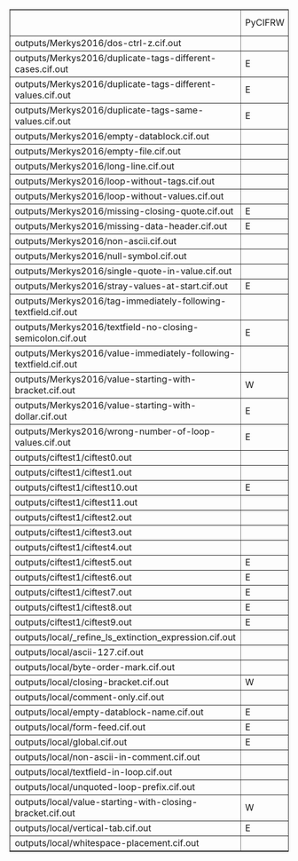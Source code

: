 <table border="1"><tr><td></td><td>
PyCIFRW</td><td>STAR</td><td>ase</td><td>cif2cif</td><td>cif_linguist</td><td>ciftools-java</td><td>cifxom</td><td>codtools</td><td>codtools-fix</td><td>crystcif-parse</td><td>gemmi</td><td>open-babel</td><td>vcif</td><td>zinc</td></tr>
<tr><td> outputs/Merkys2016/dos-ctrl-z.cif.out
</td><td></td><td></td><td>E</td><td>E</td><td></td><td>E</td><td></td><td>E</td><td>W</td><td></td><td>E</td><td></td><td>E</td><td>E</td></tr>
<tr><td> outputs/Merkys2016/duplicate-tags-different-cases.cif.out
</td><td>E</td><td></td><td></td><td>W</td><td>E</td><td></td><td></td><td>E</td><td>E</td><td></td><td>E</td><td></td><td></td><td></td></tr>
<tr><td> outputs/Merkys2016/duplicate-tags-different-values.cif.out
</td><td>E</td><td></td><td></td><td>W</td><td>E</td><td></td><td></td><td>E</td><td>E</td><td></td><td>E</td><td></td><td>E</td><td></td></tr>
<tr><td> outputs/Merkys2016/duplicate-tags-same-values.cif.out
</td><td>E</td><td></td><td></td><td>W</td><td>E</td><td></td><td></td><td>E</td><td>W</td><td></td><td>E</td><td></td><td>E</td><td></td></tr>
<tr><td> outputs/Merkys2016/empty-datablock.cif.out
</td><td></td><td></td><td></td><td></td><td></td><td></td><td></td><td></td><td></td><td></td><td></td><td></td><td>W</td><td>E</td></tr>
<tr><td> outputs/Merkys2016/empty-file.cif.out
</td><td></td><td></td><td></td><td></td><td></td><td>E</td><td>E</td><td></td><td></td><td></td><td></td><td></td><td>W</td><td></td></tr>
<tr><td> outputs/Merkys2016/long-line.cif.out
</td><td></td><td></td><td></td><td>W</td><td>E</td><td></td><td>E</td><td>W</td><td></td><td></td><td></td><td></td><td>W</td><td></td></tr>
<tr><td> outputs/Merkys2016/loop-without-tags.cif.out
</td><td></td><td>--</td><td>W</td><td>E</td><td>E</td><td>E</td><td>E</td><td>E</td><td>E</td><td>E</td><td>E</td><td></td><td>E</td><td>E</td></tr>
<tr><td> outputs/Merkys2016/loop-without-values.cif.out
</td><td></td><td>--</td><td>W</td><td>E</td><td>E</td><td>E</td><td>E</td><td>E</td><td>E</td><td>E</td><td>E</td><td></td><td>E</td><td>E</td></tr>
<tr><td> outputs/Merkys2016/missing-closing-quote.cif.out
</td><td>E</td><td>W</td><td></td><td>W</td><td>E</td><td></td><td>E</td><td>E</td><td>W</td><td></td><td>E</td><td></td><td>E</td><td></td></tr>
<tr><td> outputs/Merkys2016/missing-data-header.cif.out
</td><td>E</td><td></td><td>E</td><td>W</td><td>E</td><td></td><td>E</td><td>E</td><td>W</td><td></td><td>E</td><td></td><td>E</td><td></td></tr>
<tr><td> outputs/Merkys2016/non-ascii.cif.out
</td><td></td><td></td><td></td><td></td><td>E</td><td></td><td></td><td>E</td><td>W</td><td></td><td></td><td></td><td>W</td><td></td></tr>
<tr><td> outputs/Merkys2016/null-symbol.cif.out
</td><td></td><td></td><td></td><td></td><td>E</td><td></td><td>E</td><td>E</td><td>E</td><td></td><td>E</td><td></td><td>W</td><td></td></tr>
<tr><td> outputs/Merkys2016/single-quote-in-value.cif.out
</td><td></td><td></td><td></td><td></td><td></td><td></td><td></td><td></td><td></td><td></td><td></td><td></td><td></td><td></td></tr>
<tr><td> outputs/Merkys2016/stray-values-at-start.cif.out
</td><td>E</td><td></td><td>E</td><td></td><td>E</td><td>E</td><td>E</td><td>E</td><td>W</td><td></td><td>E</td><td></td><td>E</td><td>E</td></tr>
<tr><td> outputs/Merkys2016/tag-immediately-following-textfield.cif.out
</td><td></td><td></td><td></td><td>E</td><td>E</td><td></td><td></td><td>E</td><td>E</td><td></td><td>E</td><td></td><td>E</td><td></td></tr>
<tr><td> outputs/Merkys2016/textfield-no-closing-semicolon.cif.out
</td><td>E</td><td>E</td><td>E</td><td></td><td>E</td><td></td><td>E</td><td>E</td><td>E</td><td></td><td>E</td><td></td><td>E</td><td>--</td></tr>
<tr><td> outputs/Merkys2016/value-immediately-following-textfield.cif.out
</td><td></td><td></td><td></td><td></td><td>E</td><td></td><td></td><td>E</td><td>E</td><td></td><td>E</td><td></td><td></td><td></td></tr>
<tr><td> outputs/Merkys2016/value-starting-with-bracket.cif.out
</td><td>W</td><td></td><td></td><td></td><td>E</td><td></td><td></td><td>E</td><td></td><td></td><td></td><td></td><td></td><td></td></tr>
<tr><td> outputs/Merkys2016/value-starting-with-dollar.cif.out
</td><td>E</td><td></td><td></td><td></td><td>E</td><td></td><td></td><td>E</td><td>E</td><td></td><td>E</td><td></td><td></td><td></td></tr>
<tr><td> outputs/Merkys2016/wrong-number-of-loop-values.cif.out
</td><td>E</td><td>E</td><td>W</td><td>E</td><td>E</td><td></td><td>E</td><td>E</td><td>E</td><td>E</td><td>E</td><td></td><td>E</td><td></td></tr>
<tr><td> outputs/ciftest1/ciftest0.out
</td><td></td><td></td><td></td><td></td><td></td><td>E</td><td>E</td><td></td><td></td><td></td><td></td><td></td><td>W</td><td></td></tr>
<tr><td> outputs/ciftest1/ciftest1.out
</td><td></td><td></td><td></td><td></td><td></td><td></td><td>E</td><td></td><td></td><td></td><td></td><td></td><td>W</td><td></td></tr>
<tr><td> outputs/ciftest1/ciftest10.out
</td><td>E</td><td>E</td><td>W</td><td>E</td><td>E</td><td></td><td>E</td><td>E</td><td>E</td><td>E</td><td>E</td><td></td><td>E</td><td></td></tr>
<tr><td> outputs/ciftest1/ciftest11.out
</td><td></td><td></td><td></td><td></td><td>E</td><td></td><td></td><td></td><td></td><td></td><td></td><td></td><td></td><td></td></tr>
<tr><td> outputs/ciftest1/ciftest2.out
</td><td></td><td></td><td></td><td></td><td></td><td></td><td></td><td></td><td></td><td></td><td></td><td></td><td>W</td><td>E</td></tr>
<tr><td> outputs/ciftest1/ciftest3.out
</td><td></td><td></td><td></td><td></td><td></td><td></td><td></td><td></td><td></td><td></td><td></td><td></td><td></td><td></td></tr>
<tr><td> outputs/ciftest1/ciftest4.out
</td><td></td><td></td><td>W</td><td></td><td></td><td></td><td></td><td></td><td></td><td></td><td></td><td></td><td></td><td></td></tr>
<tr><td> outputs/ciftest1/ciftest5.out
</td><td>E</td><td></td><td>W</td><td></td><td>E</td><td></td><td>E</td><td>E</td><td>E</td><td>E</td><td>E</td><td></td><td></td><td></td></tr>
<tr><td> outputs/ciftest1/ciftest6.out
</td><td>E</td><td></td><td>E</td><td>W</td><td>E</td><td></td><td>E</td><td>E</td><td>W</td><td></td><td>E</td><td></td><td>E</td><td></td></tr>
<tr><td> outputs/ciftest1/ciftest7.out
</td><td>E</td><td>W</td><td></td><td>E</td><td>E</td><td>E</td><td>E</td><td>E</td><td>W</td><td></td><td>E</td><td></td><td>E</td><td>E</td></tr>
<tr><td> outputs/ciftest1/ciftest8.out
</td><td>E</td><td></td><td>W</td><td>W</td><td></td><td></td><td></td><td>W</td><td></td><td></td><td></td><td></td><td>W</td><td></td></tr>
<tr><td> outputs/ciftest1/ciftest9.out
</td><td>E</td><td>E</td><td>W</td><td>E</td><td>E</td><td>E</td><td>E</td><td>E</td><td>E</td><td>E</td><td>E</td><td></td><td>E</td><td>E</td></tr>
<tr><td> outputs/local/_refine_ls_extinction_expression.cif.out
</td><td></td><td></td><td></td><td></td><td>E</td><td></td><td></td><td></td><td></td><td></td><td></td><td></td><td></td><td></td></tr>
<tr><td> outputs/local/ascii-127.cif.out
</td><td></td><td></td><td></td><td></td><td>E</td><td></td><td>E</td><td>E</td><td>W</td><td></td><td>E</td><td></td><td>W</td><td></td></tr>
<tr><td> outputs/local/byte-order-mark.cif.out
</td><td></td><td></td><td>E</td><td></td><td>E</td><td>E</td><td>E</td><td></td><td></td><td></td><td>E</td><td></td><td>E</td><td>E</td></tr>
<tr><td> outputs/local/closing-bracket.cif.out
</td><td>W</td><td></td><td></td><td></td><td>E</td><td></td><td></td><td>E</td><td></td><td></td><td></td><td></td><td></td><td></td></tr>
<tr><td> outputs/local/comment-only.cif.out
</td><td></td><td></td><td></td><td></td><td></td><td></td><td>E</td><td></td><td></td><td></td><td></td><td></td><td>W</td><td></td></tr>
<tr><td> outputs/local/empty-datablock-name.cif.out
</td><td>E</td><td></td><td></td><td></td><td>E</td><td></td><td>E</td><td>E</td><td>W</td><td></td><td></td><td></td><td>E</td><td></td></tr>
<tr><td> outputs/local/form-feed.cif.out
</td><td>E</td><td></td><td>E</td><td>E</td><td>E</td><td></td><td>E</td><td>E</td><td>E</td><td>E</td><td>E</td><td></td><td></td><td></td></tr>
<tr><td> outputs/local/global.cif.out
</td><td>E</td><td></td><td></td><td>E</td><td>E</td><td></td><td>E</td><td>E</td><td>E</td><td></td><td>E</td><td></td><td></td><td>E</td></tr>
<tr><td> outputs/local/non-ascii-in-comment.cif.out
</td><td></td><td></td><td></td><td></td><td>E</td><td></td><td></td><td>W</td><td>W</td><td></td><td></td><td></td><td></td><td></td></tr>
<tr><td> outputs/local/textfield-in-loop.cif.out
</td><td></td><td></td><td>W</td><td></td><td></td><td></td><td></td><td></td><td></td><td></td><td></td><td></td><td></td><td></td></tr>
<tr><td> outputs/local/unquoted-loop-prefix.cif.out
</td><td></td><td>E</td><td></td><td>E</td><td></td><td>E</td><td></td><td></td><td></td><td>E</td><td>E</td><td></td><td></td><td>E</td></tr>
<tr><td> outputs/local/value-starting-with-closing-bracket.cif.out
</td><td>W</td><td></td><td></td><td></td><td>E</td><td></td><td></td><td>E</td><td></td><td></td><td></td><td></td><td></td><td></td></tr>
<tr><td> outputs/local/vertical-tab.cif.out
</td><td>E</td><td></td><td>E</td><td>E</td><td>E</td><td></td><td>E</td><td>E</td><td>E</td><td>E</td><td>E</td><td></td><td></td><td></td></tr>
<tr><td> outputs/local/whitespace-placement.cif.out
</td><td></td><td></td><td>W</td><td></td><td></td><td></td><td></td><td></td><td></td><td></td><td></td><td></td><td></td><td></td></tr>
</table>
